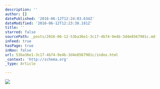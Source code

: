 ```yaml
---
description: ''
author: []
datePublished: '2016-06-12T12:24:03.634Z'
dateModified: '2016-06-12T12:23:38.181Z'
title: ''
starred: false
sourcePath: _posts/2016-06-12-53ba36e1-3c17-4b74-9e4b-3d4e8567901c.md
inFeed: true
hasPage: true
inNav: false
url: 53ba36e1-3c17-4b74-9e4b-3d4e8567901c/index.html
_context: 'http://schema.org'
_type: Article

---
```

![](https://the-grid-user-content.s3-us-west-2.amazonaws.com/4378ab60-3421-41e9-b98b-99e6cab292a9.jpg)